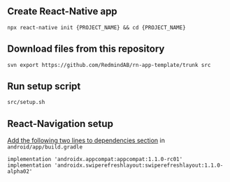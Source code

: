 ## Create React-Native app

`npx react-native init {PROJECT_NAME} && cd {PROJECT_NAME}`

## Download files from this repository

`svn export https://github.com/RedmindAB/rn-app-template/trunk src`

## Run setup script

`src/setup.sh`

## React-Navigation setup

[Add the following two lines to dependencies section](https://reactnavigation.org/docs/en/getting-started.html) in `android/app/build.gradle`


```
implementation 'androidx.appcompat:appcompat:1.1.0-rc01'
implementation 'androidx.swiperefreshlayout:swiperefreshlayout:1.1.0-alpha02'
```